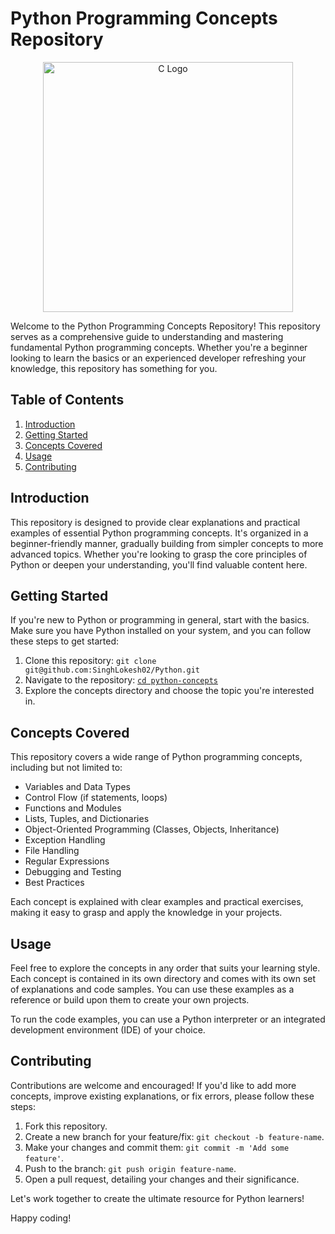 # Python Programming Concepts Repository

<p align="center">
  <img src="https://source.unsplash.com/random/?coding,python" alt="C Logo" width="400" height="400">
</p>

Welcome to the Python Programming Concepts Repository! This repository serves as a comprehensive guide to understanding and mastering fundamental Python programming concepts. Whether you're a beginner looking to learn the basics or an experienced developer refreshing your knowledge, this repository has something for you.

## Table of Contents

1. [Introduction](#introduction)
2. [Getting Started](#getting-started)
3. [Concepts Covered](#concepts-covered)
4. [Usage](#usage)
5. [Contributing](#contributing)

## Introduction

This repository is designed to provide clear explanations and practical examples of essential Python programming concepts. It's organized in a beginner-friendly manner, gradually building from simpler concepts to more advanced topics. Whether you're looking to grasp the core principles of Python or deepen your understanding, you'll find valuable content here.

## Getting Started

If you're new to Python or programming in general, start with the basics. Make sure you have Python installed on your system, and you can follow these steps to get started:

1. Clone this repository: `git clone git@github.com:SinghLokesh02/Python.git`
2. Navigate to the repository: [`cd python-concepts`](https://github.com/SinghLokesh02/Python)
3. Explore the concepts directory and choose the topic you're interested in.

## Concepts Covered

This repository covers a wide range of Python programming concepts, including but not limited to:

- Variables and Data Types
- Control Flow (if statements, loops)
- Functions and Modules
- Lists, Tuples, and Dictionaries
- Object-Oriented Programming (Classes, Objects, Inheritance)
- Exception Handling
- File Handling
- Regular Expressions
- Debugging and Testing
- Best Practices

Each concept is explained with clear examples and practical exercises, making it easy to grasp and apply the knowledge in your projects.

## Usage

Feel free to explore the concepts in any order that suits your learning style. Each concept is contained in its own directory and comes with its own set of explanations and code samples. You can use these examples as a reference or build upon them to create your own projects.

To run the code examples, you can use a Python interpreter or an integrated development environment (IDE) of your choice.

## Contributing

Contributions are welcome and encouraged! If you'd like to add more concepts, improve existing explanations, or fix errors, please follow these steps:

1. Fork this repository.
2. Create a new branch for your feature/fix: `git checkout -b feature-name`.
3. Make your changes and commit them: `git commit -m 'Add some feature'`.
4. Push to the branch: `git push origin feature-name`.
5. Open a pull request, detailing your changes and their significance.

Let's work together to create the ultimate resource for Python learners!

Happy coding!

